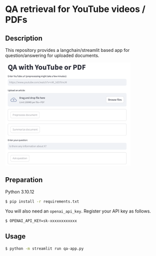 # QA retrieval for YouTube videos / PDFs

## Description

This repository provides a langchain/streamlit based app for question/answering for uploaded documents.

<img src="img/app_layout.png" alt="app layout" width="400"/>

## Preparation

Python 3.10.12

```bash
$ pip install -r requirements.txt
```

You will also need an `openai_api_key`. Register your API key as follows.

```bash
$ OPENAI_API_KEY=sk-xxxxxxxxxxxx
```

## Usage

```bash
$ python -m streamlit run qa-app.py
```
